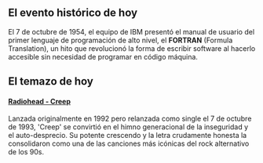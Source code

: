 ## El evento histórico de hoy
El 7 de octubre de 1954, el equipo de IBM presentó el manual de usuario del primer lenguaje de programación de alto nivel, el **FORTRAN** (Formula Translation), un hito que revolucionó la forma de escribir software al hacerlo accesible sin necesidad de programar en código máquina.

## El temazo de hoy
#### [Radiohead - Creep](https://www.youtube.com/watch?v=XFkzRNyygfk)
Lanzada originalmente en 1992 pero relanzada como single el 7 de octubre de 1993, 'Creep' se convirtió en el himno generacional de la inseguridad y el auto-desprecio. Su potente crescendo y la letra crudamente honesta la consolidaron como una de las canciones más icónicas del rock alternativo de los 90s.


